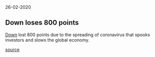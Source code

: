 26-02-2020

## Down loses 800 points

[Down](https://en.wikipedia.org/wiki/Dow_Jones_Industrial_Average) lost 800 points due to the spreading of coronavirus that spooks investors and slows the global economy.

[source](https://www.cnbc.com/2020/02/25/coronavirus-latest-updates.html)
